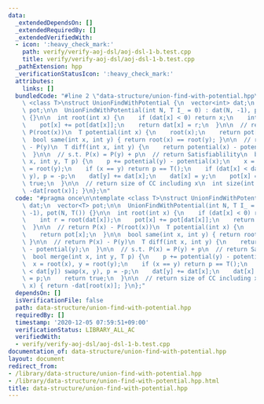 ```yaml
---
data:
  _extendedDependsOn: []
  _extendedRequiredBy: []
  _extendedVerifiedWith:
  - icon: ':heavy_check_mark:'
    path: verify/verify-aoj-dsl/aoj-dsl-1-b.test.cpp
    title: verify/verify-aoj-dsl/aoj-dsl-1-b.test.cpp
  _pathExtension: hpp
  _verificationStatusIcon: ':heavy_check_mark:'
  attributes:
    links: []
  bundledCode: "#line 2 \"data-structure/union-find-with-potential.hpp\"\n\ntemplate\
    \ <class T>\nstruct UnionFindWithPotential {\n  vector<int> dat;\n  vector<T>\
    \ pot;\n\n  UnionFindWithPotential(int N, T I_ = 0) : dat(N, -1), pot(N, T())\
    \ {}\n\n  int root(int x) {\n    if (dat[x] < 0) return x;\n    int r = root(dat[x]);\n\
    \    pot[x] += pot[dat[x]];\n    return dat[x] = r;\n  }\n\n  // return P(x) -\
    \ P(root(x))\n  T potential(int x) {\n    root(x);\n    return pot[x];\n  }\n\n\
    \  bool same(int x, int y) { return root(x) == root(y); }\n\n  // return P(x)\
    \ - P(y)\n  T diff(int x, int y) {\n    return potential(x) - potential(y);\n\
    \  }\n\n  // s.t. P(x) = P(y) + p\n  // return Satisfiablility\n  bool merge(int\
    \ x, int y, T p) {\n    p += potential(y) - potential(x);\n    x = root(x), y\
    \ = root(y);\n    if (x == y) return p == T();\n    if (dat[x] < dat[y]) swap(x,\
    \ y), p = -p;\n    dat[y] += dat[x];\n    dat[x] = y;\n    pot[x] = p;\n    return\
    \ true;\n  }\n\n  // return size of CC including x\n  int size(int x) { return\
    \ -dat[root(x)]; }\n};\n"
  code: "#pragma once\n\ntemplate <class T>\nstruct UnionFindWithPotential {\n  vector<int>\
    \ dat;\n  vector<T> pot;\n\n  UnionFindWithPotential(int N, T I_ = 0) : dat(N,\
    \ -1), pot(N, T()) {}\n\n  int root(int x) {\n    if (dat[x] < 0) return x;\n\
    \    int r = root(dat[x]);\n    pot[x] += pot[dat[x]];\n    return dat[x] = r;\n\
    \  }\n\n  // return P(x) - P(root(x))\n  T potential(int x) {\n    root(x);\n\
    \    return pot[x];\n  }\n\n  bool same(int x, int y) { return root(x) == root(y);\
    \ }\n\n  // return P(x) - P(y)\n  T diff(int x, int y) {\n    return potential(x)\
    \ - potential(y);\n  }\n\n  // s.t. P(x) = P(y) + p\n  // return Satisfiablility\n\
    \  bool merge(int x, int y, T p) {\n    p += potential(y) - potential(x);\n  \
    \  x = root(x), y = root(y);\n    if (x == y) return p == T();\n    if (dat[x]\
    \ < dat[y]) swap(x, y), p = -p;\n    dat[y] += dat[x];\n    dat[x] = y;\n    pot[x]\
    \ = p;\n    return true;\n  }\n\n  // return size of CC including x\n  int size(int\
    \ x) { return -dat[root(x)]; }\n};"
  dependsOn: []
  isVerificationFile: false
  path: data-structure/union-find-with-potential.hpp
  requiredBy: []
  timestamp: '2020-12-05 07:59:51+09:00'
  verificationStatus: LIBRARY_ALL_AC
  verifiedWith:
  - verify/verify-aoj-dsl/aoj-dsl-1-b.test.cpp
documentation_of: data-structure/union-find-with-potential.hpp
layout: document
redirect_from:
- /library/data-structure/union-find-with-potential.hpp
- /library/data-structure/union-find-with-potential.hpp.html
title: data-structure/union-find-with-potential.hpp
---
```

